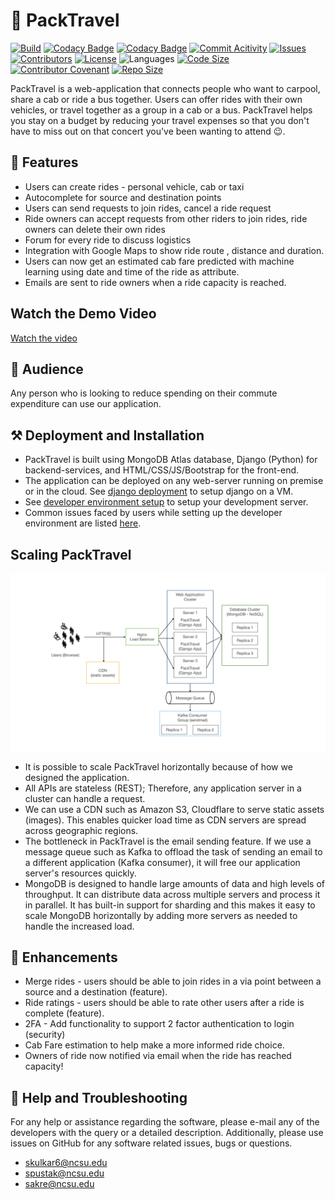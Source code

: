 # 🐺 PackTravel
[![Build](https://github.com/TripleS-org/PackTravel_G29/actions/workflows/build.yml/badge.svg)](https://github.com/TripleS-org/PackTravel_G29/actions/workflows/build.yml)
[![Codacy Badge](https://app.codacy.com/project/badge/Grade/9df7800c90694928ba61e4ff7950359a)](https://app.codacy.com/gh/TripleS-org/PackTravel_G29/dashboard?utm_source=gh&utm_medium=referral&utm_content=&utm_campaign=Badge_grade)
[![Codacy Badge](https://app.codacy.com/project/badge/Coverage/5a62cd5de3a0437d845e93064befbfe8)](https://www.codacy.com/gh/TripleS-org/PackTravel_G29/dashboard?utm_source=github.com&utm_medium=referral&utm_content=TripleS-org/PackTravel_G29&utm_campaign=Badge_Coverage)
[![Commit Acitivity](https://img.shields.io/github/commit-activity/w/TripleS-org/PackTravel_G29)](https://github.com/TripleS-org/PackTravel_G29/pulse)
[![Issues](https://img.shields.io/github/issues/TripleS-org/PackTravel_G29?color=red)](https://github.com/TripleS-org/PackTravel_G29/issues)
[![Contributors](https://img.shields.io/github/contributors/TripleS-org/PackTravel_G29)](https://github.com/TripleS-org/PackTravel_G29/graphs/contributors)
[![License](https://img.shields.io/github/license/TripleS-org/PackTravel_G29)](LICENSE)
![Languages](https://img.shields.io/github/languages/count/TripleS-org/PackTravel_G29)
[![Code Size](https://img.shields.io/github/languages/code-size/TripleS-org/PackTravel_G29)](https://github.com/TripleS-org/PackTravel_G29/)
[![Contributor Covenant](https://img.shields.io/badge/Contributor%20Covenant-2.1-4baaaa.svg)](CODE-OF-CONDUCT.md)
[![Repo Size](https://img.shields.io/github/repo-size/TripleS-org/PackTravel_G29)](https://github.com/TripleS-org/PackTravel_G29/)

PackTravel is a web-application that connects people who want to carpool, share a cab or ride a bus together. Users can offer rides with their own vehicles, or travel together as a group in a cab or a bus. PackTravel helps you stay on a budget by reducing your travel expenses so that you don't have to miss out on that concert you've been wanting to attend 😉.

## 💎 Features
*   Users can create rides - personal vehicle, cab or taxi
*   Autocomplete for source and destination points
*   Users can send requests to join rides, cancel a ride request
*   Ride owners can accept requests from other riders to join rides, ride owners can delete their own rides
*   Forum for every ride to discuss logistics
*   Integration with Google Maps to show ride route , distance and duration.
*   Users can now get an estimated cab fare predicted with machine learning using date and time of the ride as attribute.
*   Emails are sent to ride owners when a ride capacity is reached.


## Watch the Demo Video

[Watch the video](https://usercontent.github.com/TripleS-org/PackTravel_G29/main/images/VIDEO-2024-11-01-20-28-18.mp4)



## 👥 Audience
Any person who is looking to reduce spending on their commute expenditure can use our application.

## ⚒️ Deployment and Installation
*   PackTravel is built using MongoDB Atlas database, Django (Python) for backend-services, and HTML/CSS/JS/Bootstrap for the front-end.
*   The application can be deployed on any web-server running on premise or in the cloud. See [django deployment](https://docs.djangoproject.com/en/4.1/howto/deployment/) to setup django on a VM.
*   See [developer environment setup](INSTALL.md#--developer-environment-setup) to setup your development server.
*   Common issues faced by users while setting up the developer environment are listed [here](INSTALL.md#debugging).

## Scaling PackTravel
![Scale PackTravel](images/scale-PackTravel.png "Scale PackTravel")
*   It is possible to scale PackTravel horizontally because of how we designed the application.
*   All APIs are stateless (REST); Therefore, any application server in a cluster can handle a request.
*   We can use a CDN such as Amazon S3, Cloudflare to serve static assets (images). This enables quicker load time as CDN servers are spread across geographic regions.
*   The bottleneck in PackTravel is the email sending feature. If we use a message queue such as Kafka to offload the task of sending an email to a different application (Kafka consumer), it will free our application server's resources quickly.
*   MongoDB is designed to handle large amounts of data and high levels of throughput. It can distribute data across multiple servers and process it in parallel. It has built-in support for sharding and this makes it easy to scale MongoDB horizontally by adding more servers as needed to handle the increased load.

## 🎯 Enhancements
*   Merge rides - users should be able to join rides in a via point between a source and a destination (feature). 
*   Ride ratings - users should be able to rate other users after a ride is complete (feature).
*   2FA - Add functionality to support 2 factor authentication to login (security)
*   Cab Fare estimation to help make a more informed ride choice.
*   Owners of ride now notified via email when the ride has reached capacity!

## 📨 Help and Troubleshooting
For any help or assistance regarding the software, please e-mail any of the developers with the query or a detailed description. Additionally, please use issues on GitHub for any software related issues, bugs or questions.

*   skulkar6@ncsu.edu
*   spustak@ncsu.edu
*   sakre@ncsu.edu